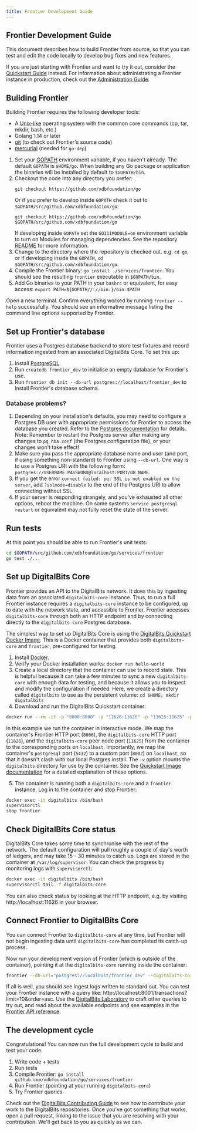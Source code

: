 ```yaml
---
title: Frontier Development Guide
---
```

## Frontier Development Guide

This document describes how to build Frontier from source, so that you can test and edit the code locally to develop bug fixes and new features.

If you are just starting with Frontier and want to try it out, consider the [Quickstart Guide](https://github.com/xdbfoundation/go/blob/master/services/frontier/internal/docs/quickstart.md) instead. For information about administrating a Frontier instance in production, check out the [Administration Guide](https://github.com/xdbfoundation/go/blob/master/services/frontier/internal/docs/admin.md).

## Building Frontier
Building Frontier requires the following developer tools:

- A [Unix-like](https://en.wikipedia.org/wiki/Unix-like) operating system with the common core commands (cp, tar, mkdir, bash, etc.)
- Golang 1.14 or later
- [git](https://git-scm.com/) (to check out Frontier's source code)
- [mercurial](https://www.mercurial-scm.org/) (needed for `go-dep`)

1. Set your [GOPATH](https://github.com/golang/go/wiki/GOPATH) environment variable, if you haven't already. The default `GOPATH` is `$HOME/go`. When building any Go package or application the binaries will be installed by default to `$GOPATH/bin`.
2. Checkout the code into any directory you prefer:
   ```
   git checkout https://github.com/xdbfoundation/go
   ```
   Or if you prefer to develop inside `GOPATH` check it out to `$GOPATH/src/github.com/xdbfoundation/go`:
   ```
   git checkout https://github.com/xdbfoundation/go $GOPATH/src/github.com/xdbfoundation/go
   ```
   If developing inside `GOPATH` set the `GO111MODULE=on` environment variable to turn on Modules for managing dependencies. See the repository [README](https://github.com/xdbfoundation/go/blob/master/README.md#dependencies) for more information.
3. Change to the directory where the repository is checked out. e.g. `cd go`, or if developing inside the `GOPATH`, `cd $GOPATH/src/github.com/xdbfoundation/go`.
4. Compile the Frontier binary: `go install ./services/frontier`. You should see the resulting `frontier` executable in `$GOPATH/bin`.
5. Add Go binaries to your PATH in your `bashrc` or equivalent, for easy access: `export PATH=${GOPATH//://bin:}/bin:$PATH`

Open a new terminal. Confirm everything worked by running `frontier --help` successfully. You should see an informative message listing the command line options supported by Frontier.

## Set up Frontier's database
Frontier uses a Postgres database backend to store test fixtures and record information ingested from an associated DigitalBits Core. To set this up:
1. Install [PostgreSQL](https://www.postgresql.org/).
2. Run `createdb frontier_dev` to initialise an empty database for Frontier's use.
3. Run `frontier db init --db-url postgres://localhost/frontier_dev` to install Frontier's database schema.

### Database problems?
1. Depending on your installation's defaults, you may need to configure a Postgres DB user with appropriate permissions for Frontier to access the database you created. Refer to the [Postgres documentation](https://www.postgresql.org/docs/current/sql-createuser.html) for details. Note: Remember to restart the Postgres server after making any changes to `pg_hba.conf` (the Postgres configuration file), or your changes won't take effect!
2. Make sure you pass the appropriate database name and user (and port, if using something non-standard) to Frontier using `--db-url`. One way is to use a Postgres URI with the following form: `postgres://USERNAME:PASSWORD@localhost:PORT/DB_NAME`.
3. If you get the error `connect failed: pq: SSL is not enabled on the server`, add `?sslmode=disable` to the end of the Postgres URI to allow connecting without SSL.
4. If your server is responding strangely, and you've exhausted all other options, reboot the machine. On some systems `service postgresql restart` or equivalent may not fully reset the state of the server.

## Run tests
At this point you should be able to run Frontier's unit tests:
```bash
cd $GOPATH/src/github.com/xdbfoundation/go/services/frontier
go test ./...
```

## Set up DigitalBits Core
Frontier provides an API to the DigitalBits network. It does this by ingesting data from an associated `digitalbits-core` instance. Thus, to run a full Frontier instance requires a `digitalbits-core` instance to be configured, up to date with the network state, and accessible to Frontier. Frontier accesses `digitalbits-core` through both an HTTP endpoint and by connecting directly to the `digitalbits-core` Postgres database.

The simplest way to set up DigitalBits Core is using the [DigitalBits Quickstart Docker Image](https://github.com/digitalbits/docker-digitalbits-core-frontier). This is a Docker container that provides both `digitalbits-core` and `frontier`, pre-configured for testing.

1. Install [Docker](https://www.docker.com/get-started).
2. Verify your Docker installation works: `docker run hello-world`
3. Create a local directory that the container can use to record state. This is helpful because it can take a few minutes to sync a new `digitalbits-core` with enough data for testing, and because it allows you to inspect and modify the configuration if needed. Here, we create a directory called `digitalbits` to use as the persistent volume: `cd $HOME; mkdir digitalbits`
4. Download and run the DigitalBits Quickstart container:

```bash
docker run --rm -it -p "8000:8000" -p "11626:11626" -p "11625:11625" -p"8002:5432" -v $HOME/digitalbits:/opt/digitalbits --name digitalbits digitalbits/quickstart --testnet
```

In this example we run the container in interactive mode. We map the container's Frontier HTTP port (`8000`), the `digitalbits-core` HTTP port (`11626`), and the `digitalbits-core` peer node port (`11625`) from the container to the corresponding ports on `localhost`. Importantly, we map the container's `postgresql` port (`5432`) to a custom port (`8002`) on `localhost`, so that it doesn't clash with our local Postgres install.
The `-v` option mounts the `digitalbits` directory for use by the container. See the [Quickstart Image documentation](https://github.com/digitalbits/docker-digitalbits-core-frontier) for a detailed explanation of these options.

5. The container is running both a `digitalbits-core` and a `frontier` instance. Log in to the container and stop Frontier:
```bash
docker exec -it digitalbits /bin/bash
supervisorctl
stop frontier
```

## Check DigitalBits Core status
DigitalBits Core takes some time to synchronise with the rest of the network. The default configuration will pull roughly a couple of day's worth of ledgers, and may take 15 - 30 minutes to catch up. Logs are stored in the container at `/var/log/supervisor`. You can check the progress by monitoring logs with `supervisorctl`:
```bash
docker exec -it digitalbits /bin/bash
supervisorctl tail -f digitalbits-core
```

You can also check status by looking at the HTTP endpoint, e.g. by visiting http://localhost:11626 in your browser.

## Connect Frontier to DigitalBits Core
You can connect Frontier to `digitalbits-core` at any time, but Frontier will not begin ingesting data until `digitalbits-core` has completed its catch-up process.

Now run your development version of Frontier (which is outside of the container), pointing it at the `digitalbits-core` running inside the container:

```bash
frontier --db-url="postgres://localhost/frontier_dev" --digitalbits-core-db-url="postgres://digitalbits:postgres@localhost:8002/core" --digitalbits-core-url="http://localhost:11626" --port 8001 --network-passphrase "TestNet Global DigitalBits Network ; December 2020" --ingest
```

If all is well, you should see ingest logs written to standard out. You can test your Frontier instance with a query like: http://localhost:8001/transactions?limit=10&order=asc. Use the [DigitalBits Laboratory](https://developers.digitalbits.io/lab/) to craft other queries to try out,
and read about the available endpoints and see examples in the [Frontier API reference](https://github.com/xdbfoundation/go/blob/master/services/frontier/internal/docs/readme.md).

## The development cycle
Congratulations! You can now run the full development cycle to build and test your code.
1. Write code + tests
2. Run tests
3. Compile Frontier: `go install github.com/xdbfoundation/go/services/frontier`
4. Run Frontier (pointing at your running `digitalbits-core`)
5. Try Frontier queries

Check out the [DigitalBits Contributing Guide](https://github.com/digitalbits/docs/blob/master/CONTRIBUTING.md) to see how to contribute your work to the DigitalBits repositories. Once you've got something that works, open a pull request, linking to the issue that you are resolving with your contribution. We'll get back to you as quickly as we can.
